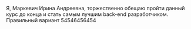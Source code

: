 Я, Маркевич Ирина Андреевна, торжественно обещаю пройти данный курс до конца и стать самым лучшим back-end разработчиком.
Правильный вариант
54546456454


